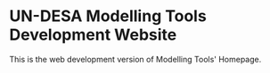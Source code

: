 # UN-DESA Modelling Tools Development Website

This is the web development version of Modelling Tools' Homepage.
